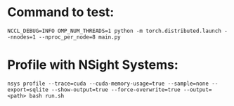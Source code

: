 # Command to test:
```shell
NCCL_DEBUG=INFO OMP_NUM_THREADS=1 python -m torch.distributed.launch --nnodes=1 --nproc_per_node=8 main.py
```
# Profile with NSight Systems:
```shell
nsys profile --trace=cuda --cuda-memory-usage=true --sample=none --export=sqlite --show-output=true --force-overwrite=true --output=<path> bash run.sh
```

